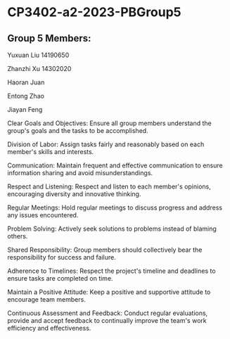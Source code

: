 # CP3402-a2-2023-PBGroup5

## Group 5 Members:
Yuxuan Liu 14190650

Zhanzhi Xu 14302020

Haoran Juan

Entong Zhao

Jiayan Feng

Clear Goals and Objectives: Ensure all group members understand the group's goals and the tasks to be accomplished.

Division of Labor: Assign tasks fairly and reasonably based on each member's skills and interests.

Communication: Maintain frequent and effective communication to ensure information sharing and avoid misunderstandings.

Respect and Listening: Respect and listen to each member's opinions, encouraging diversity and innovative thinking.

Regular Meetings: Hold regular meetings to discuss progress and address any issues encountered.

Problem Solving: Actively seek solutions to problems instead of blaming others.

Shared Responsibility: Group members should collectively bear the responsibility for success and failure.

Adherence to Timelines: Respect the project's timeline and deadlines to ensure tasks are completed on time.

Maintain a Positive Attitude: Keep a positive and supportive attitude to encourage team members.

Continuous Assessment and Feedback: Conduct regular evaluations, provide and accept feedback to continually improve the team's work efficiency and effectiveness.
